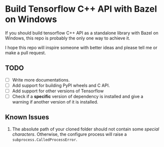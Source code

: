 # Build Tensorflow C++ API with Bazel on Windows

If you should build tensorflow C++ API as a standalone library with Bazel on Windows, this repo is probably the only one way to achieve it.

I hope this repo will inspire someone with better ideas and please tell me or make a pull request.

## TODO

- [ ] Write more documentations.
- [ ] Add support for building PyPI wheels and C API.
- [ ] Add support for other versions of Tensorflow
- [ ] Check if a **specific** version of dependency is installed and give a warning if another version of it is installed.

## Known Issues

1. The absolute path of your cloned folder should not contain some *special characters*. Otherwise, the configure process will raise a `subprocess.CalledProcessError`.